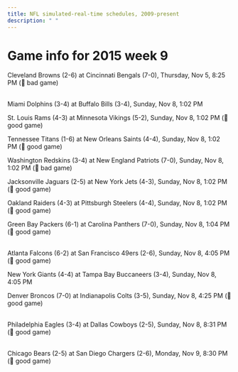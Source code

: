 ```yaml
---
title: NFL simulated-real-time schedules, 2009-present
description: " "
---
```


# Game info for 2015 week 9

Cleveland Browns (2-6) at Cincinnati Bengals (7-0), Thursday, Nov 5, 8:25 PM (:red_circle: bad game)

<br/>Miami Dolphins (3-4) at Buffalo Bills (3-4), Sunday, Nov 8, 1:02 PM

St. Louis Rams (4-3) at Minnesota Vikings (5-2), Sunday, Nov 8, 1:02 PM (:football: good game)

Tennessee Titans (1-6) at New Orleans Saints (4-4), Sunday, Nov 8, 1:02 PM (:football: good game)

Washington Redskins (3-4) at New England Patriots (7-0), Sunday, Nov 8, 1:02 PM (:red_circle: bad game)

Jacksonville Jaguars (2-5) at New York Jets (4-3), Sunday, Nov 8, 1:02 PM (:football: good game)

Oakland Raiders (4-3) at Pittsburgh Steelers (4-4), Sunday, Nov 8, 1:02 PM (:football: good game)

Green Bay Packers (6-1) at Carolina Panthers (7-0), Sunday, Nov 8, 1:04 PM (:football: good game)

<br/>Atlanta Falcons (6-2) at San Francisco 49ers (2-6), Sunday, Nov 8, 4:05 PM (:football: good game)

New York Giants (4-4) at Tampa Bay Buccaneers (3-4), Sunday, Nov 8, 4:05 PM

Denver Broncos (7-0) at Indianapolis Colts (3-5), Sunday, Nov 8, 4:25 PM (:football: good game)

<br/>Philadelphia Eagles (3-4) at Dallas Cowboys (2-5), Sunday, Nov 8, 8:31 PM (:football: good game)

<br/>Chicago Bears (2-5) at San Diego Chargers (2-6), Monday, Nov 9, 8:30 PM (:football: good game)

